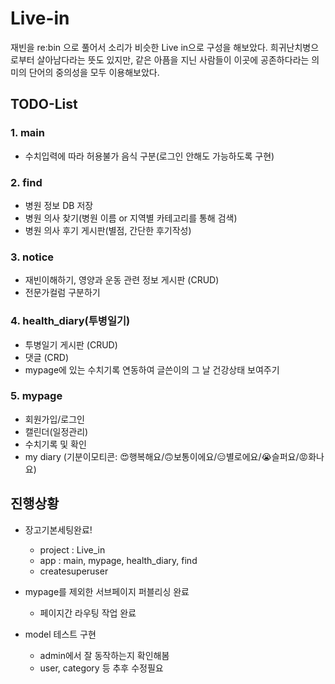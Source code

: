 # Live-in
재빈을 re:bin 으로 풀어서 소리가 비슷한 Live in으로 구성을 해보았다. 희귀난치병으로부터 살아남다라는 뜻도 있지만, 같은 아픔을 지닌 사람들이 이곳에 공존하다라는 의미의 단어의 중의성을 모두 이용해보았다.
 
## TODO-List
### 1. main
  - 수치입력에 따라 허용불가 음식 구분(로그인 안해도 가능하도록 구현)
### 2. find
  - 병원 정보 DB 저장
  - 병원 의사 찾기(병원 이름 or 지역별 카테고리를 통해 검색)
  - 병원 의사 후기 게시판(별점, 간단한 후기작성)
### 3. notice
  - 재빈이해하기, 영양과 운동 관련 정보 게시판 (CRUD)
  - 전문가컬럼 구분하기
### 4. health_diary(투병일기)
  - 투병일기 게시판 (CRUD)
  - 댓글 (CRD)
  - mypage에 있는 수치기록 연동하여 글쓴이의 그 날 건강상태 보여주기
### 5. mypage
  - 회원가입/로그인
  - 캘린더(일정관리)
  - 수치기록 및 확인
  - my diary (기분이모티콘: 😍행복해요/🙃보통이에요/😑별로에요/😭슬퍼요/😡화나요)


## 진행상황
- 장고기본세팅완료!
  - project : Live_in
  - app : main, mypage, health_diary, find
  - createsuperuser

- mypage를 제외한 서브페이지 퍼블리싱 완료
  - 페이지간 라우팅 작업 완료
  
- model 테스트 구현
  - admin에서 잘 동작하는지 확인해봄
  - user, category 등 추후 수정필요
